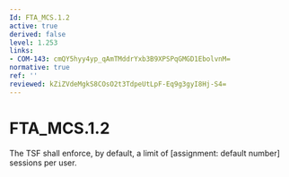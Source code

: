 ```yaml
---
Id: FTA_MCS.1.2
active: true
derived: false
level: 1.253
links:
- COM-143: cmQY5hyy4yp_qAmTMddrYxb3B9XPSPqGMGD1EbolvnM=
normative: true
ref: ''
reviewed: kZiZVdeMgkS8COsO2t3TdpeUtLpF-Eq9g3gyI8Hj-S4=
---
```


# FTA_MCS.1.2

The TSF shall enforce, by default, a limit of [assignment: default number] sessions per user.